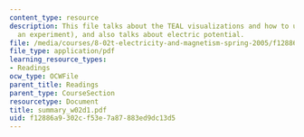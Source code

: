 ```yaml
---
content_type: resource
description: This file talks about the TEAL visualizations and how to use them (with
  an experiment), and also talks about electric potential.
file: /media/courses/8-02t-electricity-and-magnetism-spring-2005/f12886a9302cf53e7a87883ed9dc13d5_summary_w02d1.pdf
file_type: application/pdf
learning_resource_types:
- Readings
ocw_type: OCWFile
parent_title: Readings
parent_type: CourseSection
resourcetype: Document
title: summary_w02d1.pdf
uid: f12886a9-302c-f53e-7a87-883ed9dc13d5
---
```

